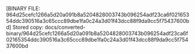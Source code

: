 [BINARY FILE: 964d25cefc1266a5d20a091b8a5204828003743b096254adf23ca6f02165354ddc390516a3c65ccc89dbe1fa0c24a3d01f43dcc88f9da9cc5f75437600bd]
Stored copy: docs/converted-binary/964d25cefc1266a5d20a091b8a5204828003743b096254adf23ca6f02165354ddc390516a3c65ccc89dbe1fa0c24a3d01f43dcc88f9da9cc5f75437600bd
